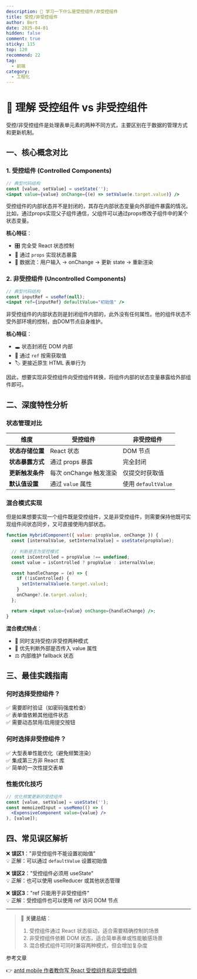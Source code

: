 ```yaml
---
description: 💁 学习一下什么是受控组件/非受控组件
title: 受控/非受控组件
author: Bert
date: 2025-04-01
hidden: false
comment: true
sticky: 115
top: 120
recommend: 22
tag:
  - 前端
category:
  - 工程化
---
```


# 🎯 理解 受控组件 vs 非受控组件

受控/非受控组件是处理表单元素的两种不同方式，主要区别在于数据的管理方式和更新机制。

## 一、核心概念对比

### 1. 受控组件 (Controlled Components)
```jsx
// 典型代码结构
const [value, setValue] = useState('');
<input value={value} onChange={(e) => setValue(e.target.value)} />
```

受控组件的内部状态并不是封闭的，其存在内部状态变量向外部组件暴露的情况。比如，通过props实现父子组件通信，父组件可以通过props修改子组件中的某个状态变量。

**核心特征**：
- 🎛️ 完全受 React 状态控制
- 🔄 通过 `props` 实现状态暴露
- 📡 数据流：用户输入 → onChange → 更新 state → 重新渲染

### 2. 非受控组件 (Uncontrolled Components)
```jsx
// 典型代码结构
const inputRef = useRef(null);
<input ref={inputRef} defaultValue="初始值" />
```

非受控组件的内部状态则是封闭组件内部的，此外没有任何属性。他的组件状态不受外部环境的控制，由DOM节点自身维护。

**核心特征**：
- 🕳️ 状态封闭在 DOM 内部
- 🎯 通过 `ref` 按需获取值
- 🏷️ 更接近原生 HTML 表单行为

因此，想要实现非受控组件向受控组件转换，将组件内部的状态变量暴露给外部组件即可。

## 二、深度特性分析

### 状态管理对比
| 维度               | 受控组件                     | 非受控组件               |
|--------------------|----------------------------|-------------------------|
| **状态存储位置**    | React 状态                 | DOM 节点                |
| **状态暴露方式**    | 通过 props 暴露             | 完全封闭                |
| **更新触发条件**    | 每次 onChange 触发渲染      | 仅提交时获取值          |
| **默认值设置**      | 通过 `value` 属性          | 使用 `defaultValue`     |

### 混合模式实现

但是如果想要实现一个组件既是受控组件，又是非受控组件，则需要保持他既可实现组件间状态同步，又可直接使用内部状态。

```jsx
function HybridComponent({ value: propValue, onChange }) {
  const [internalValue, setInternalValue] = useState(propValue);
  
  // 判断是否为受控模式
  const isControlled = propValue !== undefined;
  const value = isControlled ? propValue : internalValue;

  const handleChange = (e) => {
    if (!isControlled) {
      setInternalValue(e.target.value);
    }
    onChange?.(e.target.value);
  };

  return <input value={value} onChange={handleChange} />;
}
```

**混合模式特点**：
- 🤹 同时支持受控/非受控两种模式
- 🔄 优先判断外部是否传入 value 属性
- ⚖️ 内部维护 fallback 状态

## 三、最佳实践指南

### 何时选择受控组件？
✅ 需要即时验证（如密码强度检查）  
✅ 表单值依赖其他组件状态  
✅ 需要动态禁用/启用提交按钮  

### 何时选择非受控组件？
✅ 大型表单性能优化（避免频繁渲染）  
✅ 集成第三方非 React 库  
✅ 简单的一次性提交表单  

### 性能优化技巧
```jsx
// 优化频繁更新的受控组件
const [value, setValue] = useState('');
const memoizedInput = useMemo(() => (
  <ExpensiveComponent value={value} />
), [value]);
```

## 四、常见误区解析

❌ **误区1**："非受控组件不能设置初始值"  
💡 正解：可以通过 `defaultValue` 设置初始值

❌ **误区2**："受控组件必须用 useState"  
💡 正解：也可以使用 useReducer 或其他状态管理

❌ **误区3**："ref 只能用于非受控组件"  
💡 正解：受控组件也可以使用 ref 访问 DOM 节点

---

> 📌 **关键总结**：  
> 1. 受控组件通过 React 状态驱动，适合需要精确控制的场景  
> 2. 非受控组件依赖 DOM 状态，适合简单表单或性能敏感场景  
> 3. 混合模式组件可同时兼容两种模式，但会增加复杂度


参考文章

👉 [antd mobile 作者教你写 React 受控组件和非受控组件](https://mp.weixin.qq.com/s?__biz=MzI1ODk2Mjk0Nw==&mid=2247490176&idx=1&sn=72744e3f22fc3c749e77a070c26957f4&chksm=ea0179ecdd76f0faa76a68711e0d2c881ae7143fa1d7f73fc6ac35e11b7bd89f03df0b11463d&scene=27)

